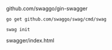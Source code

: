 

github.com/swaggo/gin-swagger  




`go get github.com/swaggo/swag/cmd/swag`  

`swag init`  


swagger/index.html  

